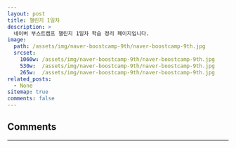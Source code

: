 ```yaml
---
layout: post
title: 챌린지 1일차
description: >
  네이버 부스트캠프 챌린지 1일차 학습 정리 페이지입니다.
image: 
  path: /assets/img/naver-boostcamp-9th/naver-boostcamp-9th.jpg
  srcset:
    1060w: /assets/img/naver-boostcamp-9th/naver-boostcamp-9th.jpg
    530w:  /assets/img/naver-boostcamp-9th/naver-boostcamp-9th.jpg
    265w:  /assets/img/naver-boostcamp-9th/naver-boostcamp-9th.jpg
related_posts:
  - None
sitemap: true
comments: false
---     
```


## Comments
<hr />
<script
  src="https://utteranc.es/client.js"
  repo="HyunJinNo/HyunJinNo.github.io"
  issue-term="pathname"
  theme="github-light"
  crossorigin="anonymous"
  async
></script>